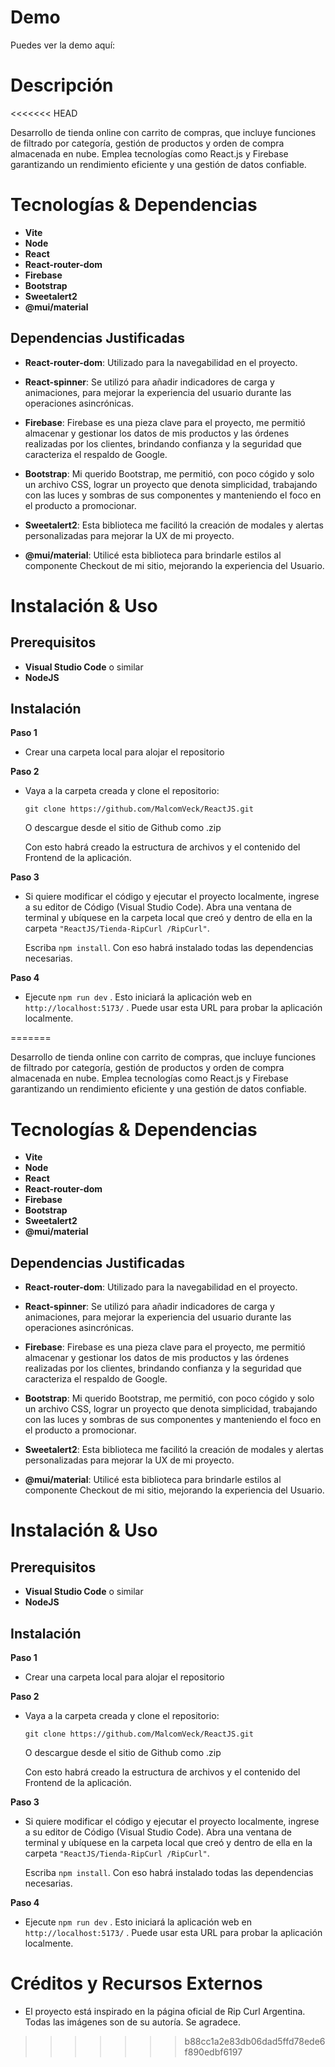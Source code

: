 # Demo

  Puedes ver la demo aquí: 

# Descripción
<<<<<<< HEAD

  Desarrollo de tienda online con carrito de compras, que incluye funciones de filtrado por categoría, gestión de productos y orden de compra almacenada en nube. 
  Emplea tecnologías como React.js y Firebase garantizando un rendimiento eficiente y una gestión de datos confiable.

# Tecnologías & Dependencias

- __Vite__
- __Node__  
- __React__
- __React-router-dom__  
- __Firebase__  
- __Bootstrap__  
- __Sweetalert2__  
- __@mui/material__

## Dependencias Justificadas

  - __React-router-dom__: Utilizado para la navegabilidad en el proyecto.
  
  - __React-spinner__: Se utilizó para añadir indicadores de carga y animaciones, para mejorar la experiencia del usuario durante las operaciones asincrónicas.    
    
  - __Firebase__: Firebase es una pieza clave para el proyecto, me permitió almacenar y gestionar los datos de mis productos y las órdenes realizadas por los clientes,
                 brindando confianza y la seguridad que caracteriza el respaldo de Google.          
  
  - __Bootstrap__: Mi querido Bootstrap, me permitió, con poco cógido y solo un archivo CSS, lograr un proyecto que denota simplicidad, trabajando con las luces y sombras de 
                  sus   componentes y manteniendo el foco en el producto a promocionar.
  
  - __Sweetalert2__: Esta biblioteca me facilitó la creación de modales y alertas personalizadas para mejorar la UX de mi proyecto.
  
  - __@mui/material__: Utilicé esta biblioteca para brindarle estilos al componente Checkout de mi sitio, mejorando la experiencia del Usuario. 

# Instalación & Uso

## Prerequisitos

  - __Visual Studio Code__ o similar  
  - __NodeJS__

## Instalación

__Paso 1__
   - Crear una carpeta local para alojar el repositorio
    
__Paso 2__
   - Vaya a la carpeta creada y clone el repositorio:
     
     `git clone https://github.com/MalcomVeck/ReactJS.git`

     O descargue desde el sitio de Github como .zip
    
     Con esto habrá creado la estructura de archivos y el contenido del Frontend de la aplicación.
    
__Paso 3__
   - Si quiere modificar el código y ejecutar el proyecto localmente, ingrese a su editor de Código (Visual Studio Code).
     Abra una ventana de terminal y ubíquese en la carpeta local que creó y dentro de ella en la carpeta `"ReactJS/Tienda-RipCurl
     /RipCurl"`.
      
     Escriba `npm install`. Con eso habrá instalado todas las dependencias necesarias.
    
__Paso 4__
   - Ejecute `npm run dev` . Esto iniciará la aplicación web en `http://localhost:5173/` . Puede usar esta URL para probar la aplicación localmente.  
     
=======

  Desarrollo de tienda online con carrito de compras, que incluye funciones de filtrado por categoría, gestión de productos y orden de compra almacenada en nube. 
  Emplea tecnologías como React.js y Firebase garantizando un rendimiento eficiente y una gestión de datos confiable.

# Tecnologías & Dependencias

- __Vite__
- __Node__  
- __React__
- __React-router-dom__  
- __Firebase__  
- __Bootstrap__  
- __Sweetalert2__  
- __@mui/material__

## Dependencias Justificadas

  - __React-router-dom__: Utilizado para la navegabilidad en el proyecto.
  
  - __React-spinner__: Se utilizó para añadir indicadores de carga y animaciones, para mejorar la experiencia del usuario durante las operaciones asincrónicas.    
    
  - __Firebase__: Firebase es una pieza clave para el proyecto, me permitió almacenar y gestionar los datos de mis productos y las órdenes realizadas por los clientes,
                 brindando confianza y la seguridad que caracteriza el respaldo de Google.          
  
  - __Bootstrap__: Mi querido Bootstrap, me permitió, con poco cógido y solo un archivo CSS, lograr un proyecto que denota simplicidad, trabajando con las luces y sombras de 
                  sus   componentes y manteniendo el foco en el producto a promocionar.
  
  - __Sweetalert2__: Esta biblioteca me facilitó la creación de modales y alertas personalizadas para mejorar la UX de mi proyecto.
  
  - __@mui/material__: Utilicé esta biblioteca para brindarle estilos al componente Checkout de mi sitio, mejorando la experiencia del Usuario. 

# Instalación & Uso

## Prerequisitos

  - __Visual Studio Code__ o similar  
  - __NodeJS__

## Instalación

__Paso 1__
   - Crear una carpeta local para alojar el repositorio
    
__Paso 2__
   - Vaya a la carpeta creada y clone el repositorio:
     
     `git clone https://github.com/MalcomVeck/ReactJS.git`

     O descargue desde el sitio de Github como .zip
    
     Con esto habrá creado la estructura de archivos y el contenido del Frontend de la aplicación.
    
__Paso 3__
   - Si quiere modificar el código y ejecutar el proyecto localmente, ingrese a su editor de Código (Visual Studio Code).
     Abra una ventana de terminal y ubíquese en la carpeta local que creó y dentro de ella en la carpeta `"ReactJS/Tienda-RipCurl
     /RipCurl"`.
      
     Escriba `npm install`. Con eso habrá instalado todas las dependencias necesarias.
    
__Paso 4__
   - Ejecute `npm run dev` . Esto iniciará la aplicación web en `http://localhost:5173/` . Puede usar esta URL para probar la aplicación localmente.  
     
# Créditos y Recursos Externos
    
   - El proyecto está inspirado en la página oficial de Rip Curl Argentina. Todas las imágenes son de su autoría. Se agradece.

>>>>>>> b88cc1a2e83db06dad5ffd78ede6f890edbf6197
